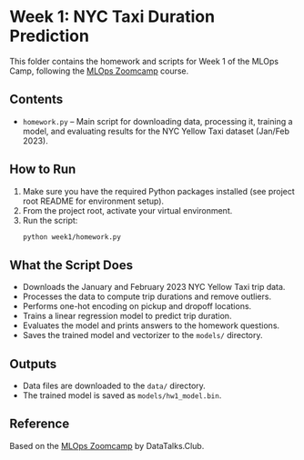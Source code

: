 # Week 1: NYC Taxi Duration Prediction

This folder contains the homework and scripts for Week 1 of the MLOps Camp, following the [MLOps Zoomcamp](https://github.com/DataTalksClub/mlops-zoomcamp) course.

## Contents
- `homework.py` – Main script for downloading data, processing it, training a model, and evaluating results for the NYC Yellow Taxi dataset (Jan/Feb 2023).

## How to Run
1. Make sure you have the required Python packages installed (see project root README for environment setup).
2. From the project root, activate your virtual environment.
3. Run the script:
   ```bash
   python week1/homework.py
   ```

## What the Script Does
- Downloads the January and February 2023 NYC Yellow Taxi trip data.
- Processes the data to compute trip durations and remove outliers.
- Performs one-hot encoding on pickup and dropoff locations.
- Trains a linear regression model to predict trip duration.
- Evaluates the model and prints answers to the homework questions.
- Saves the trained model and vectorizer to the `models/` directory.

## Outputs
- Data files are downloaded to the `data/` directory.
- The trained model is saved as `models/hw1_model.bin`.

## Reference
Based on the [MLOps Zoomcamp](https://github.com/DataTalksClub/mlops-zoomcamp) by DataTalks.Club. 